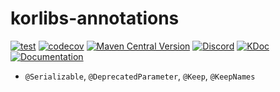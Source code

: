 # korlibs-annotations

<!-- BADGES -->
[![test](https://github.com/korlibs/korlibs-annotations/actions/workflows/TEST.yml/badge.svg)](https://github.com/korlibs/korlibs-annotations/actions/workflows/TEST.yml)
[![codecov](https://codecov.io/gh/korlibs/korlibs-annotations/graph/badge.svg)](https://codecov.io/gh/korlibs/korlibs-annotations)
[![Maven Central Version](https://img.shields.io/maven-central/v/com.soywiz/korlibs-annotations)](https://central.sonatype.com/artifact/com.soywiz/korlibs-annotations)
[![Discord](https://img.shields.io/discord/728582275884908604?logo=discord&label=Discord)](https://discord.korge.org/)
[![KDoc](https://img.shields.io/badge/docs-kdoc-blue)](https://korlibs.github.io/korlibs-annotations/)
[![Documentation](https://img.shields.io/badge/docs-documentation-purple)](https://docs.korge.org/annotations/)
<!-- /BADGES -->


* `@Serializable`, `@DeprecatedParameter`, `@Keep`, `@KeepNames`

